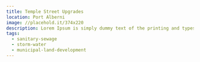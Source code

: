 ```yaml
---
title: Temple Street Upgrades
location: Port Alberni
image: //placehold.it/374x220
description: Lorem Ipsum is simply dummy text of the printing and typesetting industry. Lorem Ipsum has been the industry's standard dummy text ever since the 1500s, when an unknown printer took a galley of type and scrambled it to make a type specimen book. It has survived not only five centuries, but also the leap into electronic typesetting, remaining essentially unchanged. It was popularised in the 1960s with the release of Letraset sheets containing Lorem Ipsum passages, and more recently with desktop publishing software like Aldus PageMaker including versions of Lorem Ipsum.
tags:
  - sanitary-sewage
  - storm-water
  - municipal-land-development
---
```


